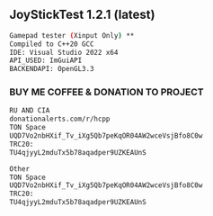 ## JoyStickTest 1.2.1 (latest)
```bash
Gamepad tester (Xinput Only) **
Compiled to C++20 GCC 
IDE: Visual Studio 2022 x64
API_USED: ImGuiAPI
BACKENDAPI: OpenGL3.3
```
### BUY ME COFFEE & DONATION TO PROJECT
```bash
RU AND CIA
donationalerts.com/r/hcpp
TON Space
UQD7Vo2nbHXif_Tv_iXg5Qb7peKqOR04AW2wceVsjBfo8C0w
TRC20:
TU4qjyyL2mduTx5b78aqadper9UZKEAUnS
```
```bash
Other
TON Space
UQD7Vo2nbHXif_Tv_iXg5Qb7peKqOR04AW2wceVsjBfo8C0w
TRC20:
TU4qjyyL2mduTx5b78aqadper9UZKEAUnS
```

